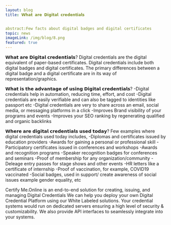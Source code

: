```yaml
---
layout: blog
title: 𝗪𝗵𝗮𝘁 𝗮𝗿𝗲 𝗗𝗶𝗴𝗶𝘁𝗮𝗹 𝗰𝗿𝗲𝗱𝗲𝗻𝘁𝗶𝗮𝗹𝘀


abstract:Few facts about digital badges and digital certificates
topic: news
imageLink: /img/blog/8.png
featured: true
---
```



𝗪𝗵𝗮𝘁 𝗮𝗿𝗲 𝗗𝗶𝗴𝗶𝘁𝗮𝗹 𝗰𝗿𝗲𝗱𝗲𝗻𝘁𝗶𝗮𝗹𝘀?
Digital credentials are the digital equivalent of paper-based certificates. Digital credentials include both digital badges and digital certificates. The primary differences between a digital badge and a digital certificate are in its way of representation/graphics.

𝗪𝗵𝗮𝘁 𝗶𝘀 𝘁𝗵𝗲 𝗮𝗱𝘃𝗮𝗻𝘁𝗮𝗴𝗲 𝗼𝗳 𝘂𝘀𝗶𝗻𝗴 𝗗𝗶𝗴𝗶𝘁𝗮𝗹 𝗰𝗿𝗲𝗱𝗲𝗻𝘁𝗶𝗮𝗹𝘀?
-Digital credentials help in automation, reducing time, effort, and cost
-Digital credentials are easily verifiable and can also be tagged to identities like passport etc
-Digital credentials are very to share across an email, social media, or messaging platforms in a click
-Improves Brand visibility of your programs and events
-Improves your SEO ranking by regenerating qualified and organic backlinks

𝗪𝗵𝗲𝗿𝗲 𝗮𝗿𝗲 𝗱𝗶𝗴𝗶𝘁𝗮𝗹 𝗰𝗿𝗲𝗱𝗲𝗻𝘁𝗶𝗮𝗹𝘀 𝘂𝘀𝗲𝗱 𝘁𝗼𝗱𝗮𝘆?
Few examples where digital credentials used today includes,
-Diplomas and certificates issued by education providers
-Awards for gaining a personal or professional skill
-Participatory certificates issued in conferences and workshops
-Awards and recognition programs
-Speaker recognition badges for conferences and seminars
-Proof of membership for any organization/community
-Deleage entry passes for stage shows and other events
-HR letters like a certificate of internship
-Proof of vaccination, for example, COVID19 vaccinated
-Social badges, used in support/ create awareness of social issues example gender equality, etc

Certify Me.Online is an end-to-end solution for creating, issuing, and managing Digital Credentials
We can help you deploy your own Digital Credential Platform using our White Labeled solutions. Your credential systems would run on dedicated servers ensuring a high level of security & customizability. We also provide API interfaces to seamlessly integrate into your systems.
